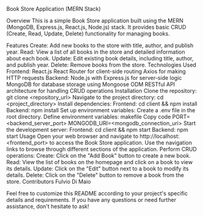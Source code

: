 Book Store Application (MERN Stack)

Overview
This is a simple Book Store application built using the MERN (MongoDB, Express.js, React.js, Node.js) stack. It provides basic CRUD (Create, Read, Update, Delete) functionality for managing books.

Features
Create: Add new books to the store with title, author, and publish year.
Read: View a list of all books in the store and detailed information about each book.
Update: Edit existing book details, including title, author, and publish year.
Delete: Remove books from the store.
Technologies Used
Frontend:
React.js
React Router for client-side routing
Axios for making HTTP requests
Backend:
Node.js with Express.js for server-side logic
MongoDB for database storage using Mongoose ODM
RESTful API architecture for handling CRUD operations
Installation
Clone the repository: git clone <repository_url>
Navigate to the project directory: cd <project_directory>
Install dependencies:
Frontend: cd client && npm install
Backend: npm install
Set up environment variables:
Create a .env file in the root directory.
Define environment variables:
makefile
Copy code
PORT=<backend_server_port>
MONGODB_URI=<mongodb_connection_uri>
Start the development server:
Frontend: cd client && npm start
Backend: npm start
Usage
Open your web browser and navigate to http://localhost:<frontend_port> to access the Book Store application.
Use the navigation links to browse through different sections of the application.
Perform CRUD operations:
Create: Click on the "Add Book" button to create a new book.
Read: View the list of books on the homepage and click on a book to view its details.
Update: Click on the "Edit" button next to a book to modify its details.
Delete: Click on the "Delete" button to remove a book from the store.
Contributors
Fulvio Di Maio

Feel free to customize this README according to your project's specific details and requirements. If you have any questions or need further assistance, don't hesitate to ask!
